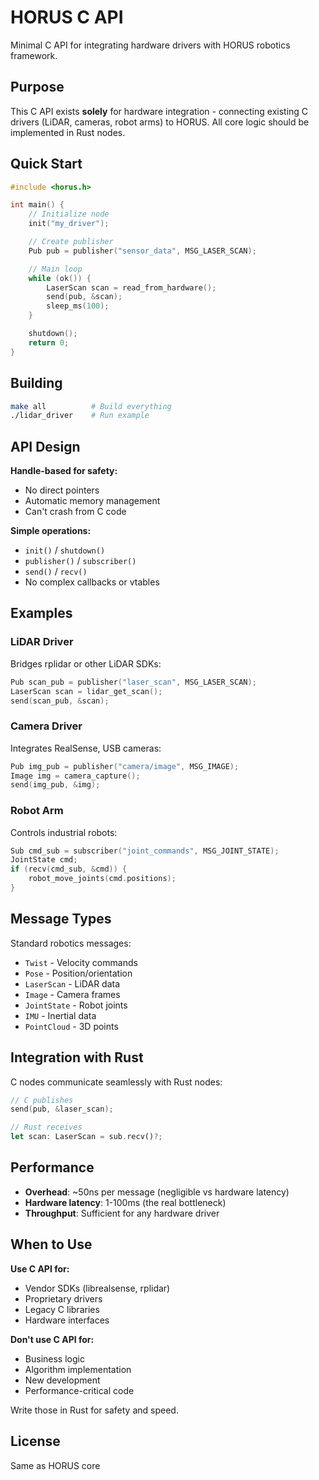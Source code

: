# HORUS C API

Minimal C API for integrating hardware drivers with HORUS robotics framework.

## Purpose

This C API exists **solely** for hardware integration - connecting existing C drivers (LiDAR, cameras, robot arms) to HORUS. All core logic should be implemented in Rust nodes.

## Quick Start

```c
#include <horus.h>

int main() {
    // Initialize node
    init("my_driver");

    // Create publisher
    Pub pub = publisher("sensor_data", MSG_LASER_SCAN);

    // Main loop
    while (ok()) {
        LaserScan scan = read_from_hardware();
        send(pub, &scan);
        sleep_ms(100);
    }

    shutdown();
    return 0;
}
```

## Building

```bash
make all          # Build everything
./lidar_driver    # Run example
```

## API Design

**Handle-based for safety:**
- No direct pointers
- Automatic memory management
- Can't crash from C code

**Simple operations:**
- `init()` / `shutdown()`
- `publisher()` / `subscriber()`
- `send()` / `recv()`
- No complex callbacks or vtables

## Examples

### LiDAR Driver
Bridges rplidar or other LiDAR SDKs:
```c
Pub scan_pub = publisher("laser_scan", MSG_LASER_SCAN);
LaserScan scan = lidar_get_scan();
send(scan_pub, &scan);
```

### Camera Driver
Integrates RealSense, USB cameras:
```c
Pub img_pub = publisher("camera/image", MSG_IMAGE);
Image img = camera_capture();
send(img_pub, &img);
```

### Robot Arm
Controls industrial robots:
```c
Sub cmd_sub = subscriber("joint_commands", MSG_JOINT_STATE);
JointState cmd;
if (recv(cmd_sub, &cmd)) {
    robot_move_joints(cmd.positions);
}
```

## Message Types

Standard robotics messages:
- `Twist` - Velocity commands
- `Pose` - Position/orientation
- `LaserScan` - LiDAR data
- `Image` - Camera frames
- `JointState` - Robot joints
- `IMU` - Inertial data
- `PointCloud` - 3D points

## Integration with Rust

C nodes communicate seamlessly with Rust nodes:

```c
// C publishes
send(pub, &laser_scan);
```

```rust
// Rust receives
let scan: LaserScan = sub.recv()?;
```

## Performance

- **Overhead**: ~50ns per message (negligible vs hardware latency)
- **Hardware latency**: 1-100ms (the real bottleneck)
- **Throughput**: Sufficient for any hardware driver

## When to Use

 **Use C API for:**
- Vendor SDKs (librealsense, rplidar)
- Proprietary drivers
- Legacy C libraries
- Hardware interfaces

 **Don't use C API for:**
- Business logic
- Algorithm implementation
- New development
- Performance-critical code

Write those in Rust for safety and speed.

## License

Same as HORUS core